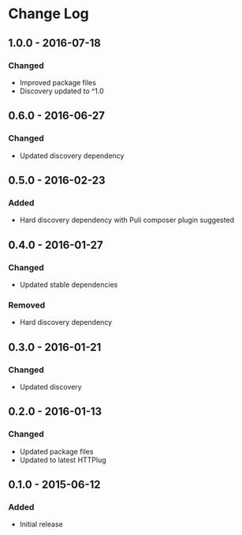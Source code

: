 # Change Log


## 1.0.0 - 2016-07-18

### Changed

- Improved package files
- Discovery updated to ^1.0


## 0.6.0 - 2016-06-27

### Changed

- Updated discovery dependency


## 0.5.0 - 2016-02-23

### Added

- Hard discovery dependency with Puli composer plugin suggested


## 0.4.0 - 2016-01-27

### Changed

- Updated stable dependencies

### Removed

- Hard discovery dependency


## 0.3.0 - 2016-01-21

### Changed

- Updated discovery


## 0.2.0 - 2016-01-13

### Changed

- Updated package files
- Updated to latest HTTPlug


## 0.1.0 - 2015-06-12

### Added

- Initial release
